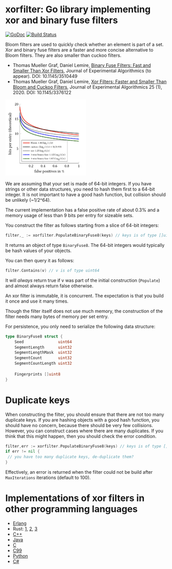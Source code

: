 # xorfilter: Go library implementing xor and binary fuse filters
[![GoDoc](https://godoc.org/github.com/FastFilter/xorfilter?status.svg)](https://godoc.org/github.com/FastFilter/xorfilter)
[![Build Status](https://cloud.drone.io/api/badges/FastFilter/xorfilter/status.svg)](https://cloud.drone.io/FastFilter/xorfilter)

Bloom filters are used to quickly check whether an element is part of a set.
Xor and binary fuse filters are a faster and more concise alternative to Bloom filters.
They are also smaller than cuckoo filters.

* Thomas Mueller Graf, Daniel Lemire, [Binary Fuse Filters: Fast and Smaller Than Xor Filters](http://arxiv.org/abs/2201.01174), Journal of Experimental Algorithmics (to appear). DOI: 10.1145/3510449   
* Thomas Mueller Graf,  Daniel Lemire, [Xor Filters: Faster and Smaller Than Bloom and Cuckoo Filters](https://arxiv.org/abs/1912.08258), Journal of Experimental Algorithmics 25 (1), 2020. DOI: 10.1145/3376122

<img src="figures/comparison.png" width="50%"/>


We are assuming that your set is made of 64-bit integers. If you have strings
or other data structures, you need to hash them first to a 64-bit integer. It
is not important to have a good hash function, but collision should be unlikely
(~1/2^64).

The current implementation has a false positive rate of about 0.3% and a memory usage
of less than 9 bits per entry for sizeable sets.

You construct the filter as follows starting from a slice of 64-bit integers:

```Go
filter,_ := xorfilter.PopulateBinaryFuse8(keys) // keys is of type []uint64
```
It returns an object of type `BinaryFuse8`. The 64-bit integers would typically be hash values of your objects.

You can then query it as follows:


```Go
filter.Contains(v) // v is of type uint64
```

It will *always* return true if v was part of the initial construction (`Populate`) and almost always
return false otherwise.

An xor filter is immutable, it is concurrent. The expectation is that you build it once and use it many times.

Though the filter itself does not use much memory, the construction of the filter needs many bytes of memory per set entry.

For persistence, you only need to serialize the following data structure:

```Go
type BinaryFuse8 struct {
	Seed               uint64
	SegmentLength      uint32
	SegmentLengthMask  uint32
	SegmentCount       uint32
	SegmentCountLength uint32

	Fingerprints []uint8
}
```

# Duplicate keys

 When constructing the filter, you should ensure that there are not too many  duplicate keys. If you are hashing objects with a good hash function, you
 should have no concern, because there should be very few collisions. However,
 you can construct cases where there are many duplicates. If you think that this might happen, then you should check the error condition.

 ```Go
 filter,err := xorfilter.PopulateBinaryFuse8(keys) // keys is of type []uint64
 if err != nil {
  // you have too many duplicate keys, de-duplicate them?
 }
 ```

 Effectively, an error is returned when the filter could not be build after `MaxIterations` iterations (default to 100).

# Implementations of xor filters in other programming languages

* [Erlang](https://github.com/mpope9/exor_filter)
* Rust: [1](https://github.com/bnclabs/xorfilter), [2](https://github.com/codri/xorfilter-rs), [3](https://github.com/Polochon-street/rustxorfilter)
* [C++](https://github.com/FastFilter/fastfilter_cpp)
* [Java](https://github.com/FastFilter/fastfilter_java)
* [C](https://github.com/FastFilter/xor_singleheader)
* [C99](https://github.com/skeeto/xf8)
* [Python](https://github.com/GreyDireWolf/pyxorfilter)
* [C#](https://github.com/MichaelStromberg-Illumina/SaOptimization/blob/16d40594eeebc6593ddf6ff42bb79eb06a8099a0/NirvanaCommon/Xor8.cs)
